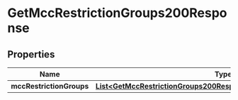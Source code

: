 

# GetMccRestrictionGroups200Response


## Properties

| Name | Type | Description | Notes |
|------------ | ------------- | ------------- | -------------|
|**mccRestrictionGroups** | [**List&lt;GetMccRestrictionGroups200ResponseMccRestrictionGroupsInner&gt;**](GetMccRestrictionGroups200ResponseMccRestrictionGroupsInner.md) |  |  [optional] |



